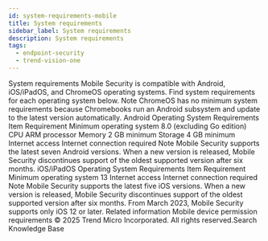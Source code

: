 ```yaml
---
id: system-requirements-mobile
title: System requirements
sidebar_label: System requirements
description: System requirements
tags:
  - endpoint-security
  - trend-vision-one
---
```


 System requirements Mobile Security is compatible with Android, iOS/iPadOS, and ChromeOS operating systems. Find system requirements for each operating system below. Note ChromeOS has no minimum system requirements because Chromebooks run an Android subsystem and update to the latest version automatically. Android Operating System Requirements Item Requirement Minimum operating system 8.0 (excluding Go edition) CPU ARM processor Memory 2 GB minimum Storage 4 GB minimum Internet access Internet connection required Note Mobile Security supports the latest seven Android versions. When a new version is released, Mobile Security discontinues support of the oldest supported version after six months. iOS/iPadOS Operating System Requirements Item Requirement Minimum operating system 13 Internet access Internet connection required Note Mobile Security supports the latest five iOS versions. When a new version is released, Mobile Security discontinues support of the oldest supported version after six months. From March 2023, Mobile Security supports only iOS 12 or later. Related information Mobile device permission requirements © 2025 Trend Micro Incorporated. All rights reserved.Search Knowledge Base